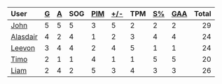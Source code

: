 | User | [G](https://github.com/llevasseur/world-juniors-2022/blob/master/STANDINGS.md#goals) | [A](https://github.com/llevasseur/world-juniors-2022/blob/master/STANDINGS.md#assists) | SOG | [PIM](https://github.com/llevasseur/world-juniors-2022/blob/master/STANDINGS.md#penalties-in-minutes) | [+/-](https://github.com/llevasseur/world-juniors-2022/blob/master/STANDINGS.md#plus--minus) | TPM | [S%](https://github.com/llevasseur/world-juniors-2022/blob/master/STANDINGS.md#save-percentage) | [GAA](https://github.com/llevasseur/world-juniors-2022/blob/master/STANDINGS.md#goals-against-average) | Total |
| :--- | ---- | ---- | ---- | ---- | ---- | ---- | ---- | ---- |  -----: |
| [John](https://github.com/llevasseur/world-juniors-2022/blob/master/ROSTERS.md#John) | 5 | 5 | 5 | 3 | 5 | 2 | 2 | 2 | 29 |
| [Alasdair](https://github.com/llevasseur/world-juniors-2022/blob/master/ROSTERS.md#Alasdair) | 4 | 2 | 4 | 1 | 2 | 3 | 4 | 4 | 24 |
| [Leevon](https://github.com/llevasseur/world-juniors-2022/blob/master/ROSTERS.md#Leevon) | 3 | 4 | 4 | 2 | 4 | 5 | 1 | 1 | 24 |
| [Timo](https://github.com/llevasseur/world-juniors-2022/blob/master/ROSTERS.md#Timo) | 2 | 1 | 1 | 4 | 1 | 1 | 5 | 5 | 20 |
| [Liam](https://github.com/llevasseur/world-juniors-2022/blob/master/ROSTERS.md#Liam) | 2 | 4 | 2 | 5 | 3 | 4 | 3 | 3 | 26 |
